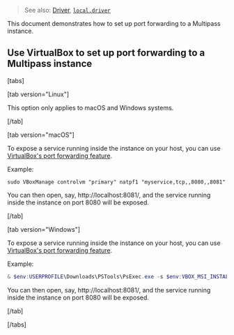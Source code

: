 > See also: [Driver](/t/28410), [`local.driver`](/t/27357)

This document demonstrates how to set up port forwarding to a Multipass instance.

## Use VirtualBox to set up port forwarding to a Multipass instance

[tabs]

[tab version="Linux"]

This option only applies to macOS and Windows systems.

[/tab]

[tab version="macOS"]

To expose a service running inside the instance on your host, you can use [VirtualBox's port forwarding feature](https://www.virtualbox.org/manual/ch06.html#natforward).

Example:

```plain
sudo VBoxManage controlvm "primary" natpf1 "myservice,tcp,,8080,,8081"
```

You can then open, say, http://localhost:8081/, and the service running inside the instance on port 8080 will be exposed.

[/tab]

[tab version="Windows"]

To expose a service running inside the instance on your host, you can use [VirtualBox's port forwarding feature](https://www.virtualbox.org/manual/ch06.html#natforward).

Example:

```powershell
& $env:USERPROFILE\Downloads\PSTools\PsExec.exe -s $env:VBOX_MSI_INSTALL_PATH\VBoxManage.exe controlvm "primary" natpf1 "myservice,tcp,,8080,,8081"
```

You can then open, say, http://localhost:8081/, and the service running inside the instance on port 8080 will be exposed.

[/tab]

[/tabs]